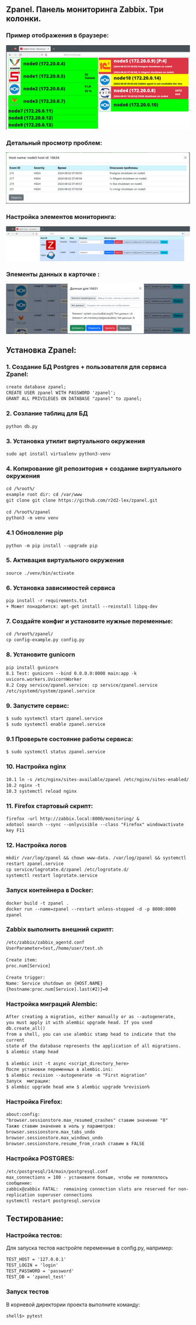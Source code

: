 ## Zpanel. Панель мониторинга Zabbix. Три колонки.

### Пример отображения в браузере:
![Browser preview](png/2col_mon.png)
### Детальный просмотр проблем:
![Problem preview](png/host_problems_detail.png)
### Настройка элементов мониторинга:
![Settings preview](png/settings.png)
### Элементы данных в карточке :
![Data elements preview](png/data_elements.png)

## Установка Zpanel:
### 1. Создание БД Postgres + пользователя для сервиса Zpanel:
```
create database zpanel;
CREATE USER zpanel WITH PASSWORD 'zpanel';
GRANT ALL PRIVILEGES ON DATABASE "zpanel" to zpanel;
```
### 2. Созлание таблиц для БД
```
python db.py
```
### 3. Установка утилит виртуального окружения
```
sudo apt install virtualenv python3-venv
```
### 4. Копирование git репозитория + создание виртуального окружения
```
cd /%root%/
example root dir: cd /var/www
git clone git clone https://github.com/r2d2-lex/zpanel.git

cd /%root%/zpanel
python3 -m venv venv
```
### 4.1 Обновление pip
```
python -m pip install --upgrade pip
```
### 5. Активация виртуального окружения
```
source ./venv/bin/activate
```
### 6. Установка зависимостей сервиса
```
pip install -r requirements.txt
+ Может понадобится: apt-get install --reinstall libpq-dev
```
### 7. Создайте конфиг и установите нужные переменные:
```
cd /%root%/zpanel/
cp config-example.py config.py
```
### 8. Установите gunicorn
```
pip install gunicorn
8.1 Test: gunicorn --bind 0.0.0.0:8000 main:app -k uvicorn.workers.UvicornWorker
8.2 Copy service/zpanel.service: cp service/zpanel.service /etc/systemd/system/zpanel.service
```
### 9. Запустите сервис:
```
$ sudo systemctl start zpanel.service
$ sudo systemctl enable zpanel.service
```
### 9.1 Проверьте состояние работы сервиса:
```
$ sudo systemctl status zpanel.service
```
### 10. Настройка nginx
```
10.1 ln -s /etc/nginx/sites-available/zpanel /etc/nginx/sites-enabled/
10.2 nginx -t
10.3 systemctl reload nginx
```

### 11. Firefox стартовый скрипт:
```
firefox -url http://zabbix.local:8000/monitoring/ &
xdotool search --sync --onlyvisible --class "Firefox" windowactivate key F11
```
### 12. Настройка логов
```
mkdir /var/log/zpanel && chown www-data. /var/log/zpanel && systemctl restart zpanel.service
cp service/logrotate.d/zpanel /etc/logrotate.d/
systemctl restart logrotate.service
```

### Запуск контейнера в Docker:
```
docker build -t zpanel .
docker run --name=zpanel --restart unless-stopped -d -p 8000:8000 zpanel
```

### Zabbix выполнить внешний скрипт:
```
/etc/zabbix/zabbix_agentd.conf
UserParameter=test,/home/user/test.sh

Create item:
proc.num[Service]

Create trigger:
Name: Service shutdown on {HOST.NAME}
{hostname:proc.num[Service].last(#2)}=0
```

### Настройка миграций Alembic:
```
After creating a migration, either manually or as --autogenerate, 
you must apply it with alembic upgrade head. If you used db.create_all() 
from a shell, you can use alembic stamp head to indicate that the current 
state of the database represents the application of all migrations.
$ alembic stamp head

$ alembic init -t async <script_directory_here>
После установки переменных в alembic.ini:
$ alembic revision --autogenerate -m "First migration"
Запуск  миграции:
$ alembic upgrade head или $ alembic upgrade %revision%
```
### Настройка Firefox:
```
about:config:
"browser.sessionstore.max_resumed_crashes" ставим значение "0"
Также ставим значение в ноль у параметров:
browser.sessionstore.max_tabs_undo
browser.sessionstore.max_windows_undo
browser.sessionstore.resume_from_crash ставим в FALSE
```

### Настройка POSTGRES:
```
/etc/postgresql/14/main/postgresql.conf
max_connections = 100 - установите больше, чтобы не появлялось сообщение:
zabbix@zabbix FATAL:  remaining connection slots are reserved for non-replication superuser connections
systemctl restart postgresql.service
```

## Тестирование:
### Настройка тестов:
Для запуска тестов настройте переменные в config.py, например:
```
TEST_HOST = '127.0.0.1'
TEST_LOGIN = 'login'
TEST_PASSWORD = 'password'
TEST_DB = 'zpanel_test'
```

### Запуск тестов 
В корневой директории проекта выполните команду:
```
shell$> pytest
```
